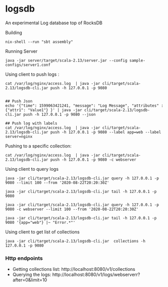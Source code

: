# logsdb
An experimental Log database top of RocksDB

Building

```shell script
nix-shell --run "sbt assembly"
```

Running Server

```shell script
java -jar server/target/scala-2.13/server.jar --config sample-configs/server1.conf
``` 

Using client to push logs :

```shell script
cat /var/log/nginx/access.log  | java -jar cli/target/scala-2.13/logsdb-cli.jar push -h 127.0.0.1 -p 9080


## Push Json
echo '{"time": 1599063421241, "message": "Log Message", "attributes" : {"attr1": "Value1"} }' | java -jar cli/target/scala-2.13/logsdb-cli.jar push -h 127.0.0.1 -p 9080 --json

## Push log with labels
cat /var/log/nginx/access.log  | java -jar cli/target/scala-2.13/logsdb-cli.jar push -h 127.0.0.1 -p 9080 --label app=web --label server=nginx

```
Pushing to a specific collection:

```shell script
cat /var/log/nginx/access.log  | java -jar cli/target/scala-2.13/logsdb-cli.jar push -h 127.0.0.1 -p 9080 -c webserver
```

Using client to query logs

```shell script
java -jar cli/target/scala-2.13/logsdb-cli.jar query -h 127.0.0.1 -p 9080 --limit 100 --from '2020-08-22T20:20:30Z'
```

```shell script
java -jar cli/target/scala-2.13/logsdb-cli.jar tail -h 127.0.0.1 -p 9080
```

```shell script
java -jar cli/target/scala-2.13/logsdb-cli.jar query -h 127.0.0.1 -p 9080 -c webserver --limit 100 --from '2020-08-22T20:20:30Z'
```

```shell script
java -jar cli/target/scala-2.13/logsdb-cli.jar tail -h 127.0.0.1 -p 9080 '{app="web"} |~ "Error.*"'
```

Using client to get list of collections

```shell script
java -jar cli/target/scala-2.13/logsdb-cli.jar  collections -h 127.0.0.1 -p 9080
```


### Http endpoints

* Getting collections list: http://localhost:8080/v1/collections
* Querying the logs: http://localhost:8080/v1/logs/webserverr?after=0&limit=10